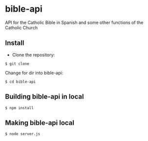 # bible-api
API for the Catholic Bible in Spanish and some other functions of the Catholic Church

## Install 

 * Clone the repository:
 
 `$ git clone`

  Change for dir into bible-api:

 `$ cd bible-api`

 ## Building bible-api in local

  `$ npm install`

   ## Making bible-api local

  `$ node server.js`